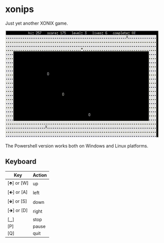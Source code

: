 # xonips

Just yet another XONIX game. 

![Screenshot](images/xonips.gif)

The Powershell version works both on Windows and Linux platforms.

## Keyboard

Key | Action
-|-
[🡹] or [W] | up
[🡸] or [A] | left 
[🡻] or [S] | down
[🡺] or [D] | right 
[␣] | stop
[P] | pause
[Q] | quit
